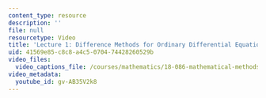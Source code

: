 ```yaml
---
content_type: resource
description: ''
file: null
resourcetype: Video
title: 'Lecture 1: Difference Methods for Ordinary Differential Equations'
uid: 41569e85-c8c8-a4c5-0704-74428260529b
video_files:
  video_captions_file: /courses/mathematics/18-086-mathematical-methods-for-engineers-ii-spring-2006/video-lectures/lecture-1-difference-methods-for-ordinary-differential-equations/gv-AB35V2k8.vtt
video_metadata:
  youtube_id: gv-AB35V2k8
---
```

